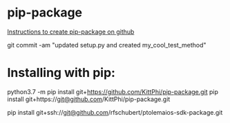 # pip-package

[Instructions to create pip-package on github](https://dev.to/rf_schubert/how-to-create-a-pip-package-and-host-on-private-github-repo-58pa)

git commit -am "updated setup.py and created my_cool_test_method"

# Installing with pip:
python3.7 -m pip install git+https://github.com/KittPhi/pip-package.git
pip install git+https://git@github.com/KittPhi/pip-package.git


pip install git+ssh://git@github.com/rfschubert/ptolemaios-sdk-package.git
